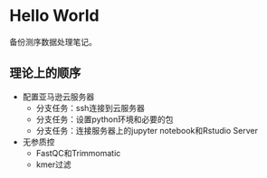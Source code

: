 # Hello World
备份测序数据处理笔记。  

## 理论上的顺序
* 配置亚马逊云服务器
  * 分支任务：ssh连接到云服务器
  * 分支任务：设置python环境和必要的包
  * 分支任务：连接服务器上的jupyter notebook和Rstudio Server
* 无参质控
  * FastQC和Trimmomatic
  * kmer过滤
